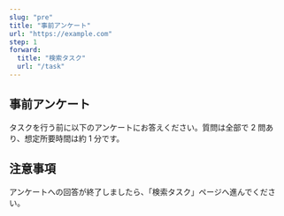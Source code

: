```yaml
---
slug: "pre"
title: "事前アンケート"
url: "https://example.com"
step: 1
forward:
  title: "検索タスク"
  url: "/task"
---
```


## 事前アンケート

タスクを行う前に以下のアンケートにお答えください。質問は全部で 2 問あり、想定所要時間は約 1 分です。

## 注意事項

アンケートへの回答が終了しましたら、「検索タスク」ページへ進んでください。
